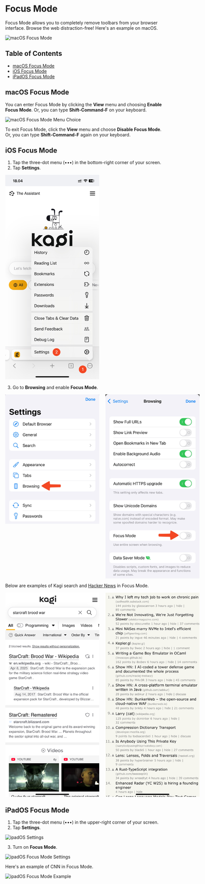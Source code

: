 # Focus Mode

Focus Mode allows you to completely remove toolbars from your browser interface. Browse the web distraction-free! Here's an example on macOS.

<img src="./media/macos_focus_mode.gif" width="300" alt="macOS Focus Mode"><br />

## Table of Contents

- [macOS Focus Mode](#macos)
- [iOS Focus Mode](#ios)
- [iPadOS Focus Mode](#ipados)

<a name="macos"></a>
## macOS Focus Mode

You can enter Focus Mode by clicking the **View** menu and choosing **Enable Focus Mode**. Or, you can type **Shift-Command-F** on your keyboard.

<img src="./media/macos_enable_focus_mode.png" width="300" alt="macOS Focus Mode Menu Choice"><br />

To exit Focus Mode, click the **View** menu and choose **Disable Focus Mode**. Or, you can type **Shift-Command-F** again on your keyboard.

<a name="ios"></a>
## iOS Focus Mode

1. Tap the three-dot menu (•••) in the bottom-right corner of your screen.
2. Tap **Settings**.

<img src="./../getting-started/media/ios_settings.png" width="300" alt="iOS Settings"><br />

3. Go to **Browsing** and enable **Focus Mode**.

<div style="display: flex; gap: 20px; align-items: flex-start;">
  <img src="./media/ios_focus_mode_settings1.jpeg" alt="Accessing the Browsing section of Orion settings" style="max-width: 300px; height: auto;">
  <img src="./media/ios_focus_mode_settings2.jpeg" alt="Enabling Focus Mode in the settings" style="max-width: 300px; height: auto;">
</div>

Below are examples of Kagi search and [Hacker News](https://news.ycombinator.com) in Focus Mode. 
<div style="display: flex; gap: 20px; align-items: flex-start;">
  <img src="./media/ios_focus_mode_example_kagi.png" alt="Kagi Search with Focus Mode enabled" style="max-width: 300px; height: auto;">
  <img src="./media/ios_focus_mode_example_HN.png" alt="Hacker News with Focus Mode enabled" style="max-width: 300px; height: auto;">
</div>


<a name="ipados"></a>
## iPadOS Focus Mode

1. Tap the three-dot menu (•••) in the upper-right corner of your screen.
2. Tap **Settings**.

<img src="./media/ipados_settings.png" width="200" alt="ipadOS Settings"><br />

3. Turn on **Focus Mode**.

<img src="./media/ipados_focus_mode_settings.png" width="500" alt="ipadOS Focus Mode Settings"><br />

Here's an example of CNN in Focus Mode.

<img src="./media/ipados_focus_mode_example.png" width="500" alt="ipadOS Focus Mode Example"><br />


